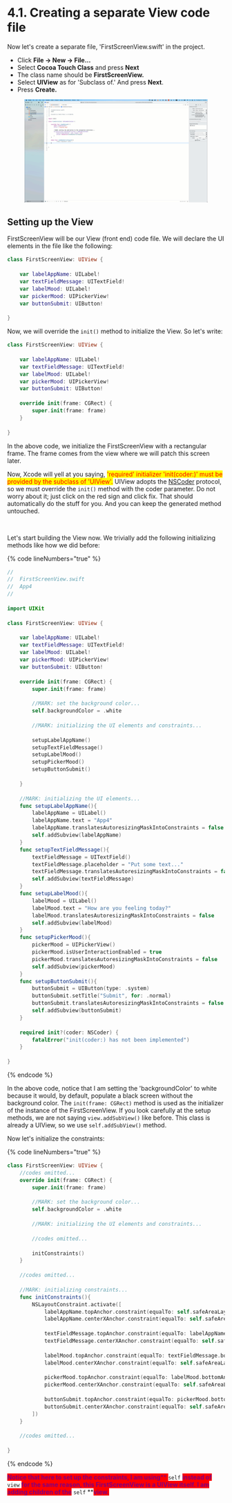 # 4.1. Creating a separate View code file

Now let's create a separate file, 'FirstScreenView.swift' in the project.&#x20;

* Click **File -> New -> File...**&#x20;
* Select **Cocoa Touch Class** and press **Next**
* The class name should be **FirstScreenView.**&#x20;
* Select **UIView** as for 'Subclass of.' And press **Next**.
* Press **Create.**

<figure><img src="../.gitbook/assets/one (3).gif" alt=""><figcaption></figcaption></figure>

## Setting up the View

FirstScreenView will be our View (front end) code file. We will declare the UI elements in the file like the following:

```swift
class FirstScreenView: UIView {

    var labelAppName: UILabel!
    var textFieldMessage: UITextField!
    var labelMood: UILabel!
    var pickerMood: UIPickerView!
    var buttonSubmit: UIButton!
    
}
```

Now, we will override the `init()` method to initialize the View. So let's write:

```swift
class FirstScreenView: UIView {

    var labelAppName: UILabel!
    var textFieldMessage: UITextField!
    var labelMood: UILabel!
    var pickerMood: UIPickerView!
    var buttonSubmit: UIButton!
    
    override init(frame: CGRect) {
        super.init(frame: frame)
    }    

}
```

In the above code, we initialize the FirstScreenView with a rectangular frame. The frame comes from the view where we will patch this screen later.&#x20;

Now, Xcode will yell at you saying, <mark style="color:red;">'required' initializer 'init(coder:)' must be provided by the subclass of 'UIView'.</mark> UIView adopts the [NSCoder](https://developer.apple.com/documentation/foundation/nscoder) protocol, so we must override the `init()` method with the coder parameter. Do not worry about it; just click on the red sign and click fix. That should automatically do the stuff for you. And you can keep the generated method untouched.

<figure><img src="../.gitbook/assets/two (1).gif" alt=""><figcaption></figcaption></figure>

Let's start building the View now. We trivially add the following initializing methods like how we did before:&#x20;

{% code lineNumbers="true" %}
```swift
//
//  FirstScreenView.swift
//  App4
//

import UIKit

class FirstScreenView: UIView {

    var labelAppName: UILabel!
    var textFieldMessage: UITextField!
    var labelMood: UILabel!
    var pickerMood: UIPickerView!
    var buttonSubmit: UIButton!
    
    override init(frame: CGRect) {
        super.init(frame: frame)
        
        //MARK: set the background color...
        self.backgroundColor = .white
        
        //MARK: initializing the UI elements and constraints...
        
        setupLabelAppName()
        setupTextFieldMessage()
        setupLabelMood()
        setupPickerMood()
        setupButtonSubmit()
        
    }
    
    //MARK: initializing the UI elements...
    func setupLabelAppName(){
        labelAppName = UILabel()
        labelAppName.text = "App4"
        labelAppName.translatesAutoresizingMaskIntoConstraints = false
        self.addSubview(labelAppName)
    }
    func setupTextFieldMessage(){
        textFieldMessage = UITextField()
        textFieldMessage.placeholder = "Put some text..."
        textFieldMessage.translatesAutoresizingMaskIntoConstraints = false
        self.addSubview(textFieldMessage)
    }
    func setupLabelMood(){
        labelMood = UILabel()
        labelMood.text = "How are you feeling today?"
        labelMood.translatesAutoresizingMaskIntoConstraints = false
        self.addSubview(labelMood)
    }
    func setupPickerMood(){
        pickerMood = UIPickerView()
        pickerMood.isUserInteractionEnabled = true
        pickerMood.translatesAutoresizingMaskIntoConstraints = false
        self.addSubview(pickerMood)
    }
    func setupButtonSubmit(){
        buttonSubmit = UIButton(type: .system)
        buttonSubmit.setTitle("Submit", for: .normal)
        buttonSubmit.translatesAutoresizingMaskIntoConstraints = false
        self.addSubview(buttonSubmit)
    }
    
    required init?(coder: NSCoder) {
        fatalError("init(coder:) has not been implemented")
    }
    
}

```
{% endcode %}

In the above code, notice that I am setting the 'backgroundColor' to white because it would, by default, populate a black screen without the background color. The `init(frame: CGRect)` method is used as the initializer of the instance of the FirstScreenView. If you look carefully at the setup methods, we are not saying `view.addSubView()` like before. This class is already a UIView, so we use `self.addSubView()` method.&#x20;

Now let's initialize the constraints:

{% code lineNumbers="true" %}
```swift
class FirstScreenView: UIView {
    //codes omitted...    
    override init(frame: CGRect) {
        super.init(frame: frame)
        
        //MARK: set the background color...
        self.backgroundColor = .white
        
        //MARK: initializing the UI elements and constraints...
        
        //codes omitted...
        
        initConstraints()
    }
    
    //codes omitted...
    
    //MARK: initializing constraints...
    func initConstraints(){
        NSLayoutConstraint.activate([
            labelAppName.topAnchor.constraint(equalTo: self.safeAreaLayoutGuide.topAnchor, constant: 32),
            labelAppName.centerXAnchor.constraint(equalTo: self.safeAreaLayoutGuide.centerXAnchor),
            
            textFieldMessage.topAnchor.constraint(equalTo: labelAppName.bottomAnchor, constant: 16),
            textFieldMessage.centerXAnchor.constraint(equalTo: self.safeAreaLayoutGuide.centerXAnchor),
            
            labelMood.topAnchor.constraint(equalTo: textFieldMessage.bottomAnchor, constant: 16),
            labelMood.centerXAnchor.constraint(equalTo: self.safeAreaLayoutGuide.centerXAnchor),
            
            pickerMood.topAnchor.constraint(equalTo: labelMood.bottomAnchor, constant: 16),
            pickerMood.centerXAnchor.constraint(equalTo: self.safeAreaLayoutGuide.centerXAnchor),
            
            buttonSubmit.topAnchor.constraint(equalTo: pickerMood.bottomAnchor, constant: 16),
            buttonSubmit.centerXAnchor.constraint(equalTo: self.safeAreaLayoutGuide.centerXAnchor),
        ])
    }
    
    //codes omitted...
    
}

```
{% endcode %}

<mark style="color:purple;background-color:red;">**Notice that here to set up the constraints, I am using**</mark><mark style="color:purple;background-color:red;">** **</mark><mark style="color:purple;background-color:red;">**`self`**</mark><mark style="color:purple;background-color:red;">** **</mark><mark style="color:purple;background-color:red;">**instead of**</mark><mark style="color:purple;background-color:red;">** **</mark><mark style="color:purple;background-color:red;">**`view`**</mark><mark style="color:purple;background-color:red;">** **</mark><mark style="color:purple;background-color:red;">**for the same reason, this FirstScreenView is a UIView itself. I am adding children of the**</mark><mark style="color:purple;background-color:red;">** **</mark><mark style="color:purple;background-color:red;">**`self`**</mark><mark style="color:purple;background-color:red;">** **</mark><mark style="color:purple;background-color:red;">**view.**</mark>

